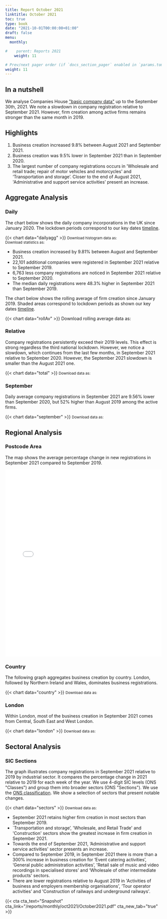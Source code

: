 ```yaml
---
title: Report October 2021
linktitle: October 2021
toc: true
type: book
date: "2021-10-01T00:00:00+01:00"
draft: false
menu:
  monthly:

#    parent: Reports 2021
    weight: 11

# Prev/next pager order (if `docs_section_pager` enabled in `params.toml`)
weight: 11
---
```


## In a nutshell

We analyse Companies House ["basic company data"](http://download.companieshouse.gov.uk/en_output.html) up to the September 30th, 2021. We note a slowdown in company registration relative to September 2021. However, firm creation among active firms remains stronger than the same month in 2019.

## <i class="far fa-lightbulb"></i>  <span class="ml-1">Highlights</span>
1. Business creation increased 9.8% between August 2021 and September 2021.
2. Business creation was 9.5% lower in September 2021 than in September 2020.
3. The largest number of company registrations occurs in 'Wholesale and retail trade; repair of motor vehicles and motorcycles' and ‘Transportation and storage’. Closer to the end of August 2021, 'Administrative and support service activities’ present an increase. 


## <i class="fas fa-bullseye"></i> <span class="ml-1">Aggregate Analysis</span>
### Daily 
The chart below shows the daily company incorporations in the UK since January 2020. The lockdown periods correspond to our key dates [timeline](https://uk-firm-dynamics.netlify.app/reports/#timeline). 

{{< chart data="dailyagg" >}}
<small>Download histogram data as: <a href="data/01histogram.csv" download="01histogram.csv"><i class="fas fa-file-csv"></i></a>
  <br>
Download statistics as: <a href="data/02statsLockdown.xlsx" download="02statistics.xlsx"><i class="fas fa-file-excel"></i></a></small>

- Business creation increased by 9.81% between August and September 2021. 
- 22,101 additional companies were registered in September 2021 relative to September 2019. 
- 6,763 less company registrations are noticed in September 2021 relative to September 2020.
- The median daily registrations were 48.3% higher in September 2021 than September 2019. 

The chart below shows the rolling average of firm creation since January 2019. Shaded areas correspond to lockdown periods as shown our key dates [timeline](https://uk-firm-dynamics.netlify.app/reports/#timeline).

{{< chart data="rollAv" >}}
Download rolling average data as: <a href="data/08rollingAverage.csv" download="08rollingAverage.csv"><i class="fas fa-file-excel"></i></a></small>



### Relative  

Company registrations persistently exceed their 2019 levels. This effect is strong regardless the third national lockdown. However, we notice a slowdown, which continues from the last few months, in September 2021 relative to September 2020. However, the September 2021 slowdown is smaller than the August 2021 one.

{{< chart data="total" >}}
<small>Download data as: <a href="data/04ratio.csv" download="03ratio.csv"><i class="fas fa-file-csv"></i></a></small>

### September
Daily average company registrations in September 2021 are 9.56% lower than September 2020, but 52% higher than August 2019 among the active firms.

{{< chart data="september" >}}
<small>Download data as: <a href="data/03statsSept.csv" download="04september.csv"><i class="fas fa-file-csv"></i></a></small>

## <i class="fas fa-map-marker-alt"></i>  <span class="ml-1">Regional Analysis</span>

### Postcode Area
The map shows the average percentage change in new registrations in September 2021 compared to September 2019.  

<iframe src="mapOct2021Av.html" style="height:600px;width:100%;border:none;overflow:hidden;"></iframe>

### Country 
The following graph aggregates business creation by country. London, followed by Northern Ireland and Wales, dominates business registrations. 

{{< chart data="country" >}}
<small>Download data as: <a href="data/05country.csv" download="05country.csv"><i class="fas fa-file-csv"></i></a></small>

### London
Within London, most of the business creation in September 2021 comes from Central, South East and West London. 

{{< chart data="london" >}}
<small>Download data as: <a href="data/06London.csv" download="06london.csv"><i class="fas fa-file-csv"></i></a></small>


## <i class="fas fa-industry"></i> <span class="ml-1">Sectoral Analysis</span>
### SIC Sections
The graph illustrates company registrations in September 2021 relative to 2019 by industrial sector. It compares the percentage change in 2021 relative to 2019 for each week of the year. We use 4-digit SIC levels (ONS "Classes") and group them into broader sectors (ONS "Sections"). We use the [ONS classification](https://onsdigital.github.io/dp-classification-tools/standard-industrial-classification/ONS_SIC_hierarchy_view.html). We show a selection of sectors that present notable changes. 

{{< chart data="sectors" >}}
<small>Download data as: <a href="data/07sections.csv" download="07sections.csv"><i class="fas fa-file-csv"></i></a></small>

- September 2021 retains higher firm creation in most sectors than September 2019.
- `Transportation and storage’, 'Wholesale, and Retail Trade' and 'Construction' sectors show the greatest increase in firm creation in September 2021. 
- Towards the end of September 2021, ‘Administrative and support service activities' sector presents an increase.
- Compared to September 2019, in September 2021 there is more than a 300% increase in business creation for ‘Event catering activities’, ‘General public administration activities’, 'Retail sale of music and video recordings in specialised stores' and ‘Wholesale of other intermediate products' sectors. 
- There are lower registrations relative to August 2019 in 'Activities of business and employers membership organisations', ‘Tour operator activities’ and 'Construction of railways and underground railways'. 

{{< cta cta_text="Snapshot" cta_link="/reports/monthly/oct2021/October2021.pdf" cta_new_tab="true" >}}
